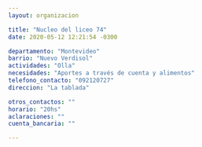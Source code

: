 ```yaml
---
layout: organizacion

title: "Nucleo del liceo 74"
date: 2020-05-12 12:21:54 -0300

departamento: "Montevideo"
barrio: "Nuevo Verdisol"
actividades: "Olla"
necesidades: "Aportes a través de cuenta y alimentos"
telefono_contacto: "092120727"
direccion: "La tablada"

otros_contactos: ""
horario: "20hs"
aclaraciones: ""
cuenta_bancaria: ""

---
```

